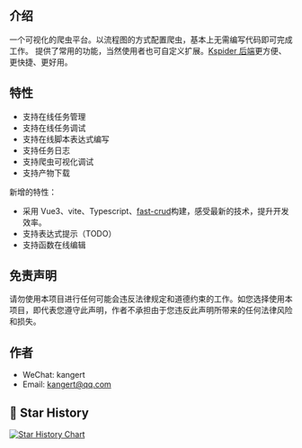 ## 介绍

一个可视化的爬虫平台。以流程图的方式配置爬虫，基本上无需编写代码即可完成工作。
提供了常用的功能，当然使用者也可自定义扩展。[Kspider 后端](https://github.com/kkangert/kspider)更方便、更快捷、更好用。

## 特性

- 支持在线任务管理
- 支持在线任务调试
- 支持在线脚本表达式编写
- 支持任务日志
- 支持爬虫可视化调试
- 支持产物下载

新增的特性：

- 采用 Vue3、vite、Typescript、[fast-crud](https://github.com/fast-crud/fast-crud)构建，感受最新的技术，提升开发效率。
- 支持表达式提示（TODO）
- 支持函数在线编辑

## 免责声明

请勿使用本项目进行任何可能会违反法律规定和道德约束的工作。如您选择使用本项目，即代表您遵守此声明，作者不承担由于您违反此声明所带来的任何法律风险和损失。

## 作者

- WeChat: kangert
- Email: kangert@qq.com

## 🌟 Star History

[![Star History Chart](https://api.star-history.com/svg?repos=kkangert/kspider-ui&type=Date)](https://star-history.com/#kkangert/kspider-ui&Date)
